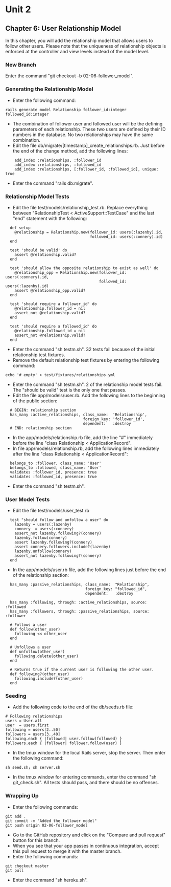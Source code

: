 # Unit 2
## Chapter 6: User Relationship Model

In this chapter, you will add the relationship model that allows users to follow other users.  Please note that the uniqueness of relationship objects is enforced at the controller and view levels instead of the model level.

### New Branch
Enter the command "git checkout -b 02-06-follower_model".

### Generating the Relationship Model
* Enter the following command:
```
rails generate model Relationship follower_id:integer followed_id:integer
```
* The combination of follower user and followed user will be the defining parameters of each relationship.  These two users are defined by their ID numbers in the database.  No two relationships may have the same combination.
* Edit the file db/migrate/[timestamp]_create_relationships.rb.  Just before the end of the change method, add the following lines:
```
    add_index :relationships, :follower_id
    add_index :relationships, :followed_id
    add_index :relationships, [:follower_id, :followed_id], unique: true
```
* Enter the command "rails db:migrate".

### Relationship Model Tests
* Edit the file test/models/relationship_test.rb.  Replace everything between "RelationshipTest < ActiveSupport::TestCase" and the last "end" statement with the following:
```
  def setup
    @relationship = Relationship.new(follower_id: users(:lazenby).id,
                                     followed_id: users(:connery).id)
  end

  test 'should be valid' do
    assert @relationship.valid?
  end

  test 'should allow the opposite relationship to exist as well' do
    @relationship_opp = Relationship.new(follower_id: users(:connery).id,
                                         followed_id: users(:lazenby).id)
    assert @relationship_opp.valid?          
  end

  test 'should require a follower_id' do
    @relationship.follower_id = nil
    assert_not @relationship.valid?
  end

  test 'should require a followed_id' do
    @relationship.followed_id = nil
    assert_not @relationship.valid?
  end
```
* Enter the command "sh testm.sh".  32 tests fail because of the initial relationship test fixtures.
* Remove the default relationship test fixtures by entering the following command:
```
echo '# empty' > test/fixtures/relationships.yml
```
* Enter the command "sh testm.sh".  2 of the relationship model tests fail.  The "should be valid" test is the only one that passes.
* Edit the file app/models/user.rb.  Add the following lines to the beginning of the public section:
```
  # BEGIN: relationship section
  has_many :active_relationships, class_name:  'Relationship',
                                  foreign_key: 'follower_id',
                                  dependent:   :destroy
  # END: relationship section
```
* In the app/models/relationship.rb file, add the line "#" immediately before the line "class Relationship < ApplicationRecord".
* In file app/models/relationship.rb, add the following lines immediately after the line "class Relationship < ApplicationRecord":
```
  belongs_to :follower, class_name: 'User'
  belongs_to :followed, class_name: 'User'
  validates :follower_id, presence: true
  validates :followed_id, presence: true
```
* Enter the command "sh testm.sh".

### User Model Tests
* Edit the file test/models/user_test.rb
```
  test "should follow and unfollow a user" do
    lazenby = users(:lazenby)
    connery  = users(:connery)
    assert_not lazenby.following?(connery)
    lazenby.follow(connery)
    assert lazenby.following?(connery)
    assert connery.followers.include?(lazenby)
    lazenby.unfollow(connery)
    assert_not lazenby.following?(connery)
  end
```
* In the app/models/user.rb file, add the following lines just before the end of the relationship section:
```
  has_many :passive_relationships, class_name:  "Relationship",
                                   foreign_key: "followed_id",
                                   dependent:   :destroy

  has_many :following, through: :active_relationships, source: :followed
  has_many :followers, through: :passive_relationships, source: :follower

  # Follows a user
  def follow(other_user)
    following << other_user
  end

  # Unfollows a user
  def unfollow(other_user)
    following.delete(other_user)
  end

  # Returns true if the current user is following the other user.
  def following?(other_user)
    following.include?(other_user)
  end
```

### Seeding
* Add the following code to the end of the db/seeds.rb file:
```
# Following relationships
users = User.all
user  = users.first
following = users[2..50]
followers = users[3..40]
following.each { |followed| user.follow(followed) }
followers.each { |follower| follower.follow(user) }
```
* In the tmux window for the local Rails server, stop the server.  Then enter the following command:
```
sh seed.sh; sh server.sh
```
* In the tmux window for entering commands, enter the command "sh git_check.sh".  All tests should pass, and there should be no offenses.

### Wrapping Up
* Enter the following commands:
```
git add .
git commit -m "Added the follower model"
git push origin 02-06-follower_model
```
* Go to the GitHub repository and click on the "Compare and pull request" button for this branch.
* When you see that your app passes in continuous integration, accept this pull request to merge it with the master branch.
* Enter the following commands:
```
git checkout master
git pull
```
* Enter the command "sh heroku.sh".
